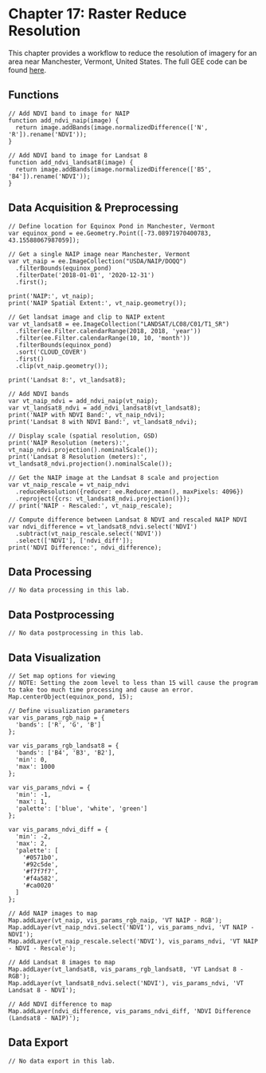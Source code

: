 # Chapter 17: Raster Reduce Resolution

This chapter provides a workflow to reduce the resolution of imagery for an area near Manchester, Vermont, United States. The full GEE code can be found [here](https://code.earthengine.google.com/33c725739b6a0303329b6a8d6dedeca2).

## Functions

```{code-block} javascript
// Add NDVI band to image for NAIP
function add_ndvi_naip(image) {
  return image.addBands(image.normalizedDifference(['N', 'R']).rename('NDVI'));
}

// Add NDVI band to image for Landsat 8
function add_ndvi_landsat8(image) {
  return image.addBands(image.normalizedDifference(['B5', 'B4']).rename('NDVI'));
}
```

## Data Acquisition & Preprocessing

```{code-block} javascript
// Define location for Equinox Pond in Manchester, Vermont
var equinox_pond = ee.Geometry.Point([-73.08971970400783, 43.15588067987059]);

// Get a single NAIP image near Manchester, Vermont
var vt_naip = ee.ImageCollection("USDA/NAIP/DOQQ")
  .filterBounds(equinox_pond)
  .filterDate('2018-01-01', '2020-12-31')
  .first();

print('NAIP:', vt_naip);  
print('NAIP Spatial Extent:', vt_naip.geometry());

// Get landsat image and clip to NAIP extent
var vt_landsat8 = ee.ImageCollection("LANDSAT/LC08/C01/T1_SR")
  .filter(ee.Filter.calendarRange(2018, 2018, 'year'))
  .filter(ee.Filter.calendarRange(10, 10, 'month'))
  .filterBounds(equinox_pond)
  .sort('CLOUD_COVER')
  .first()
  .clip(vt_naip.geometry());

print('Landsat 8:', vt_landsat8);

// Add NDVI bands
var vt_naip_ndvi = add_ndvi_naip(vt_naip);
var vt_landsat8_ndvi = add_ndvi_landsat8(vt_landsat8);
print('NAIP with NDVI Band:', vt_naip_ndvi);
print('Landsat 8 with NDVI Band:', vt_landsat8_ndvi);

// Display scale (spatial resolution, GSD)
print('NAIP Resolution (meters):', vt_naip_ndvi.projection().nominalScale());
print('Landsat 8 Resolution (meters):', vt_landsat8_ndvi.projection().nominalScale());

// Get the NAIP image at the Landsat 8 scale and projection
var vt_naip_rescale = vt_naip_ndvi
  .reduceResolution({reducer: ee.Reducer.mean(), maxPixels: 4096})
  .reproject({crs: vt_landsat8_ndvi.projection()});
// print('NAIP - Rescaled:', vt_naip_rescale);

// Compute difference between Landsat 8 NDVI and rescaled NAIP NDVI
var ndvi_difference = vt_landsat8_ndvi.select('NDVI')
  .subtract(vt_naip_rescale.select('NDVI'))
  .select(['NDVI'], ['ndvi_diff']);
print('NDVI Difference:', ndvi_difference);
```

## Data Processing

```{code-block} javascript
// No data processing in this lab.
```

## Data Postprocessing

```{code-block} javascript
// No data postprocessing in this lab.
```

## Data Visualization

```{code-block} javascript
// Set map options for viewing
// NOTE: Setting the zoom level to less than 15 will cause the program to take too much time processing and cause an error.
Map.centerObject(equinox_pond, 15);

// Define visualization parameters
var vis_params_rgb_naip = {
  'bands': ['R', 'G', 'B']
};

var vis_params_rgb_landsat8 = {
  'bands': ['B4', 'B3', 'B2'],
  'min': 0,
  'max': 1000
};

var vis_params_ndvi = {
  'min': -1,
  'max': 1,
  'palette': ['blue', 'white', 'green']
};

var vis_params_ndvi_diff = {
  'min': -2,
  'max': 2,
  'palette': [
    '#0571b0',
    '#92c5de',
    '#f7f7f7',
    '#f4a582',
    '#ca0020'
  ]
};

// Add NAIP images to map
Map.addLayer(vt_naip, vis_params_rgb_naip, 'VT NAIP - RGB');
Map.addLayer(vt_naip_ndvi.select('NDVI'), vis_params_ndvi, 'VT NAIP - NDVI');
Map.addLayer(vt_naip_rescale.select('NDVI'), vis_params_ndvi, 'VT NAIP - NDVI - Rescale');

// Add Landsat 8 images to map
Map.addLayer(vt_landsat8, vis_params_rgb_landsat8, 'VT Landsat 8 - RGB');
Map.addLayer(vt_landsat8_ndvi.select('NDVI'), vis_params_ndvi, 'VT Landsat 8 - NDVI');

// Add NDVI difference to map
Map.addLayer(ndvi_difference, vis_params_ndvi_diff, 'NDVI Difference (Landsat8 - NAIP)');
```

## Data Export

```{code-block} javascript
// No data export in this lab.
```
